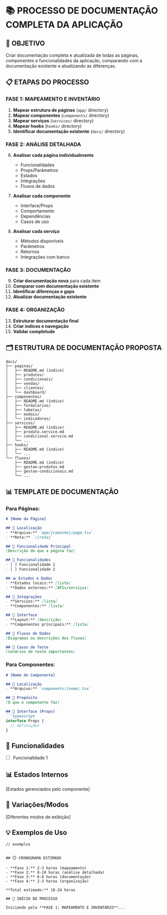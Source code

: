 # 📚 PROCESSO DE DOCUMENTAÇÃO COMPLETA DA APLICAÇÃO

## 🎯 OBJETIVO
Criar documentação completa e atualizada de todas as páginas, componentes e funcionalidades da aplicação, comparando com a documentação existente e atualizando as diferenças.

## 📋 ETAPAS DO PROCESSO

### **FASE 1: MAPEAMENTO E INVENTÁRIO**
1. **Mapear estrutura de páginas** (`app/` directory)
2. **Mapear componentes** (`components/` directory)
3. **Mapear serviços** (`services/` directory)
4. **Mapear hooks** (`hooks/` directory)
5. **Identificar documentação existente** (`docs/` directory)

### **FASE 2: ANÁLISE DETALHADA**
6. **Analisar cada página individualmente**
   - Funcionalidades
   - Props/Parâmetros
   - Estados
   - Integrações
   - Fluxos de dados

7. **Analisar cada componente**
   - Interface/Props
   - Comportamento
   - Dependências
   - Casos de uso

8. **Analisar cada serviço**
   - Métodos disponíveis
   - Parâmetros
   - Retornos
   - Integrações com banco

### **FASE 3: DOCUMENTAÇÃO**
9. **Criar documentação nova** para cada item
10. **Comparar com documentação existente**
11. **Identificar diferenças e gaps**
12. **Atualizar documentação existente**

### **FASE 4: ORGANIZAÇÃO**
13. **Estruturar documentação final**
14. **Criar índices e navegação**
15. **Validar completude**

## 🗂️ ESTRUTURA DE DOCUMENTAÇÃO PROPOSTA

```
docs/
├── paginas/
│   ├── README.md (índice)
│   ├── produtos/
│   ├── condicionais/
│   ├── vendas/
│   ├── clientes/
│   └── dashboard/
├── componentes/
│   ├── README.md (índice)
│   ├── formularios/
│   ├── tabelas/
│   ├── modais/
│   └── indicadores/
├── servicos/
│   ├── README.md (índice)
│   ├── produto.service.md
│   ├── condicional.service.md
│   └── ...
├── hooks/
│   ├── README.md (índice)
│   └── ...
└── fluxos/
    ├── README.md (índice)
    ├── gestao-produtos.md
    ├── gestao-condicionais.md
    └── ...
```

## 📊 TEMPLATE DE DOCUMENTAÇÃO

### Para Páginas:
```markdown
# [Nome da Página]

## 📍 Localização
- **Arquivo:** `app/[caminho]/page.tsx`
- **Rota:** `/[rota]`

## 🎯 Funcionalidade Principal
[Descrição do que a página faz]

## 🔧 Funcionalidades
- [ ] Funcionalidade 1
- [ ] Funcionalidade 2

## 📊 Estados e Dados
- **Estados locais:** [lista]
- **Dados externos:** [APIs/serviços]

## 🔗 Integrações
- **Serviços:** [lista]
- **Componentes:** [lista]

## 🎨 Interface
- **Layout:** [descrição]
- **Componentes principais:** [lista]

## 🔄 Fluxos de Dados
[Diagramas ou descrições dos fluxos]

## 🧪 Casos de Teste
[Cenários de teste importantes]
```

### Para Componentes:
```markdown
# [Nome do Componente]

## 📍 Localização
- **Arquivo:** `components/[nome].tsx`

## 🎯 Propósito
[O que o componente faz]

## 📝 Interface (Props)
```typescript
interface Props {
  // definições
}
```

## 🔧 Funcionalidades
- [ ] Funcionalidade 1

## 📊 Estados Internos
[Estados gerenciados pelo componente]

## 🎨 Variações/Modos
[Diferentes modos de exibição]

## 💡 Exemplos de Uso
```tsx
// exemplos
```
```

## ⏱️ CRONOGRAMA ESTIMADO

- **Fase 1:** 2-3 horas (mapeamento)
- **Fase 2:** 8-10 horas (análise detalhada)
- **Fase 3:** 6-8 horas (documentação)
- **Fase 4:** 2-3 horas (organização)

**Total estimado:** 18-24 horas

## 🚀 INÍCIO DO PROCESSO

Iniciando pela **FASE 1: MAPEAMENTO E INVENTÁRIO**...